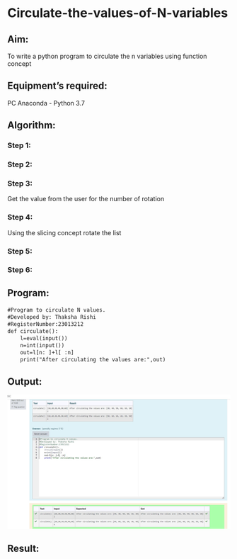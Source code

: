 # Circulate-the-values-of-N-variables
## Aim:
To write a python program to circulate the n variables using function concept
## Equipment’s required:
PC
Anaconda - Python 3.7
## Algorithm: 
### Step 1: 
### Step 2: 
### Step 3: 
Get the value from the user for the number of rotation
### Step 4: 
Using the slicing concept rotate the list

### Step 5: 
### Step 6: 
## Program:
```
#Program to circulate N values.
#Developed by: Thaksha Rishi
#RegisterNumber:23013212
def circulate():
    l=eval(input())
    n=int(input())
    out=l[n: ]+l[ :n]
    print("After circulating the values are:",out)
```

## Output:
![Alt text](<Screenshot 2023-10-25 205811.jpg>)

## Result:
